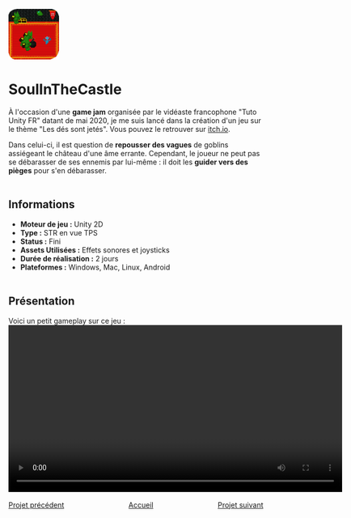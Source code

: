 <a href="https://gamejolt.com/games/Soul-In-The-Castle/492705"> <img src="./Images/SoulInTheCastle_Logo.png" alt="SoulInTheCastle Logo" width="100" height="100"></a>

# SoulInTheCastle

  À l'occasion d'une **game jam** organisée par le vidéaste francophone "Tuto Unity FR" datant de mai 2020, je me suis lancé dans la création d'un jeu sur le thème "Les dés sont jetés". Vous pouvez le retrouver sur [itch.io](https://mcdown.itch.io/soul-in-the-castle).
  
  Dans celui-ci, il est question de **repousser des vagues** de goblins assiégeant le château d'une âme errante. Cependant, le joueur ne peut pas se débarasser de ses ennemis par lui-même : il doit les **guider vers des pièges** pour s'en débarasser.
<br><br>

## Informations
- **Moteur de jeu :** Unity 2D
- **Type :** STR en vue TPS
- **Status :** Fini
- **Assets Utilisées :** Effets sonores et joysticks
- **Durée de réalisation :** 2 jours
- **Plateformes :** Windows, Mac, Linux, Android
<br><br>

## Présentation
  Voici un petit gameplay sur ce jeu :
  <video width="660" controls>
  <source src="./Videos/SoulInTheCastle_Gameplay.mp4" type="video/mp4">
  Votre navigateur ne supporte pas la lecture de vidéos HTML5.
  </video>
<br>

<div style="display: flex; justify-content: space-between;">
    <div><a href="./punkfighter.html">Projet précédent</a></div>
    <div><a href="./index.html">Accueil</a></div>
    <div><a href="./ratattack.html">Projet suivant</a></div>
</div>

